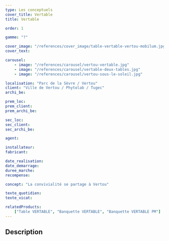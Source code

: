 ```yaml
---
type: Les conceptuels
cover_title: Vertable
title: Vertable

order: 1

gamme: "?"

cover_image: "/references/cover_image/table-vertable-vertou-mobilum.jpg"
cover_text:

carousel:
    - image: "/references/carousel/vertou-vertable.jpg"
    - image: "/references/carousel/vertable-deux-tables.jpg"
    - image: "/references/carousel/vertou-sous-le-soleil.jpg"

localisation: "Parc de la Sèvre / Vertou"
client: "Ville de Vertou / Phytolab / Tugec"
archi_be:

prem_loc:
prem_client:
prem_archi_be:

sec_loc:
sec_client:
sec_archi_be:

agent:

installateur:
fabricant:

date_realisation:
date_demarrage:
duree_marche:
recompense:

concept: "La convivialité se partage à Vertou"

texte_quotidien:
texte_vicat:

relatedProducts:
    ["Table VERTABLE", "Banquette VERTABLE", "Banquette VERTABLE PM"]
---
```


## Description
